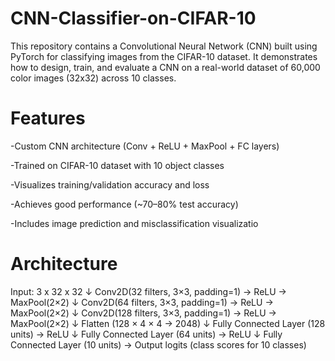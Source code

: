 # CNN-Classifier-on-CIFAR-10
This repository contains a Convolutional Neural Network (CNN) built using PyTorch for classifying images from the CIFAR-10 dataset. It demonstrates how to design, train, and evaluate a CNN on a real-world dataset of 60,000 color images (32x32) across 10 classes.

# Features

-Custom CNN architecture (Conv + ReLU + MaxPool + FC layers)

-Trained on CIFAR-10 dataset with 10 object classes

-Visualizes training/validation accuracy and loss

-Achieves good performance (~70–80% test accuracy)

-Includes image prediction and misclassification visualizatio

# Architecture

Input: 3 x 32 x 32
↓
Conv2D(32 filters, 3×3, padding=1) → ReLU → MaxPool(2×2)
↓
Conv2D(64 filters, 3×3, padding=1) → ReLU → MaxPool(2×2)
↓
Conv2D(128 filters, 3×3, padding=1) → ReLU → MaxPool(2×2)
↓
Flatten (128 × 4 × 4 → 2048)
↓
Fully Connected Layer (128 units) → ReLU
↓
Fully Connected Layer (64 units) → ReLU
↓
Fully Connected Layer (10 units) → Output logits (class scores for 10 classes)
